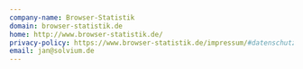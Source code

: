 ```yaml
---
company-name: Browser-Statistik
domain: browser-statistik.de
home: http://www.browser-statistik.de/
privacy-policy: https://www.browser-statistik.de/impressum/#datenschutz
email: jan@solvium.de
---
```




